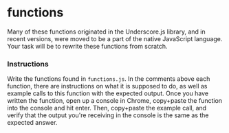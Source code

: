 # functions
Many of these functions originated in the Underscore.js library, and in recent versions, were moved to be a part of the native JavaScript language. Your task will be to rewrite these functions from scratch.

### Instructions
Write the functions found in `functions.js`. In the comments above each function, there are instructions on what it is supposed to do, as well as example calls to this function with the expected output. Once you have written the function, open up a console in Chrome, copy+paste the function into the console and hit enter. Then, copy+paste the example call, and verify that the output you're receiving in the console is the same as the expected answer.
